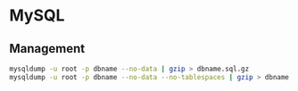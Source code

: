 # MySQL

## Management

```sh
mysqldump -u root -p dbname --no-data | gzip > dbname.sql.gz
mysqldump -u root -p dbname --no-data --no-tablespaces | gzip > dbname.sql.gz
```
